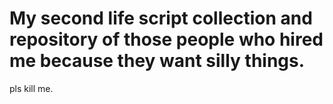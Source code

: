 # My second life script collection and repository of those people who hired me because they want silly things.
pls kill me.
